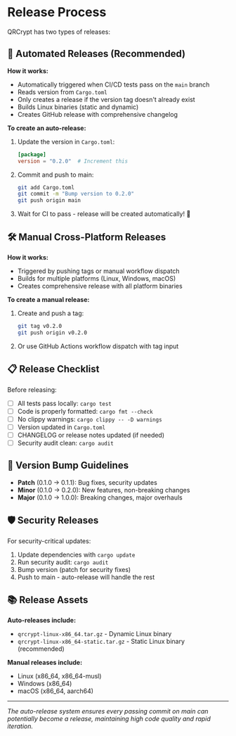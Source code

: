 # Release Process

QRCrypt has two types of releases:

## 🤖 Automated Releases (Recommended)

**How it works:**
- Automatically triggered when CI/CD tests pass on the `main` branch
- Reads version from `Cargo.toml`
- Only creates a release if the version tag doesn't already exist
- Builds Linux binaries (static and dynamic)
- Creates GitHub release with comprehensive changelog

**To create an auto-release:**
1. Update the version in `Cargo.toml`:
   ```toml
   [package]
   version = "0.2.0"  # Increment this
   ```

2. Commit and push to main:
   ```bash
   git add Cargo.toml
   git commit -m "Bump version to 0.2.0"
   git push origin main
   ```

3. Wait for CI to pass - release will be created automatically! 🎉

## 🛠️ Manual Cross-Platform Releases

**How it works:**
- Triggered by pushing tags or manual workflow dispatch
- Builds for multiple platforms (Linux, Windows, macOS)
- Creates comprehensive release with all platform binaries

**To create a manual release:**
1. Create and push a tag:
   ```bash
   git tag v0.2.0
   git push origin v0.2.0
   ```

2. Or use GitHub Actions workflow dispatch with tag input

## 📋 Release Checklist

Before releasing:
- [ ] All tests pass locally: `cargo test`
- [ ] Code is properly formatted: `cargo fmt --check`
- [ ] No clippy warnings: `cargo clippy -- -D warnings`
- [ ] Version updated in `Cargo.toml`
- [ ] CHANGELOG or release notes updated (if needed)
- [ ] Security audit clean: `cargo audit`

## 🔄 Version Bump Guidelines

- **Patch** (0.1.0 → 0.1.1): Bug fixes, security updates
- **Minor** (0.1.0 → 0.2.0): New features, non-breaking changes  
- **Major** (0.1.0 → 1.0.0): Breaking changes, major overhauls

## 🛡️ Security Releases

For security-critical updates:
1. Update dependencies with `cargo update`
2. Run security audit: `cargo audit`
3. Bump version (patch for security fixes)
4. Push to main - auto-release will handle the rest

## 📚 Release Assets

**Auto-releases include:**
- `qrcrypt-linux-x86_64.tar.gz` - Dynamic Linux binary
- `qrcrypt-linux-x86_64-static.tar.gz` - Static Linux binary (recommended)

**Manual releases include:**
- Linux (x86_64, x86_64-musl)
- Windows (x86_64)  
- macOS (x86_64, aarch64)

---

*The auto-release system ensures every passing commit on main can potentially become a release, maintaining high code quality and rapid iteration.*